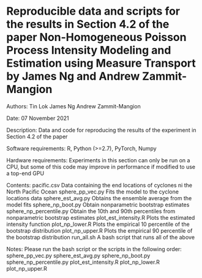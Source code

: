 Reproducible data and scripts for the results in Section 4.2 of the paper
Non-Homogeneous Poisson Process Intensity Modeling and Estimation using Measure Transport
by James Ng and Andrew Zammit-Mangion
===========================================================================================

Authors:  Tin Lok James Ng
	  Andrew Zammit-Mangion

Date: 07 November 2021

Description: Data and code for reproducing the results of the experiment in Section 4.2 of the paper

Software requirements: R, Python (>=2.7), PyTorch, Numpy

Hardware requirements: Experiments in this section can only be run on a CPU, but some
		       of this code may improve in performance if modified to use a top-end GPU

Contents: 
    pacific.csv              Data containing the end locations of cyclones ni the North Pacific Ocean
    sphere_pp_vec.py         Fits the model to the cyclone locations data
    sphere_est_avg.py        Obtains the ensemble average from the model fits
    sphere_np_boot.py        Obtain nonparametric bootstrap estimates
    sphere_np_percentile.py  Obtain the 10th and 90th percentiles from nonparametric bootstrap estimates
    plot_est_intensity.R     Plots the estimated intensity function
    plot_np_lower.R          Plots the empirical  10  percentile  of the  bootstrap  distribution
    plot_np_upper.R          Plots the empirical  90  percentile  of the  bootstrap  distribution
    run_all.sh		     A bash script that runs all of the above


Notes:
	Please run the bash script or the scripts in the following order:
	    sphere_pp_vec.py 
	    sphere_est_avg.py 
	    sphere_np_boot.py
	    sphere_np_percentile.py
	    plot_est_intensity.R 
	    plot_np_lower.R
	    plot_np_upper.R 
